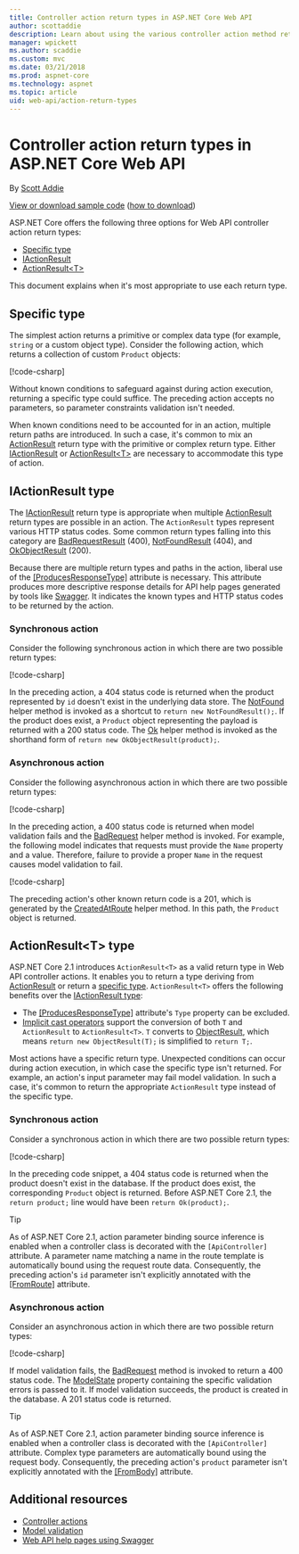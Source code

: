 ```yaml
---
title: Controller action return types in ASP.NET Core Web API
author: scottaddie
description: Learn about using the various controller action method return types in an ASP.NET Core Web API.
manager: wpickett
ms.author: scaddie
ms.custom: mvc
ms.date: 03/21/2018
ms.prod: aspnet-core
ms.technology: aspnet
ms.topic: article
uid: web-api/action-return-types
---
```

# Controller action return types in ASP.NET Core Web API

By [Scott Addie](https://github.com/scottaddie)

[View or download sample code](https://github.com/aspnet/Docs/tree/master/aspnetcore/web-api/action-return-types/samples) ([how to download](xref:tutorials/index#how-to-download-a-sample))

ASP.NET Core offers the following three options for Web API controller action return types:

* [Specific type](#specific-type)
* [IActionResult](#iactionresult-type)
* [ActionResult\<T>](#actionresultt-type)

This document explains when it's most appropriate to use each return type.

## Specific type

The simplest action returns a primitive or complex data type (for example, `string` or a custom object type). Consider the following action, which returns a collection of custom `Product` objects:

[!code-csharp[](../web-api/action-return-types/samples/WebApiSample.Api.21/Controllers/ProductsController.cs?name=snippet_Get)]

Without known conditions to safeguard against during action execution, returning a specific type could suffice. The preceding action accepts no parameters, so parameter constraints validation isn't needed.

When known conditions need to be accounted for in an action, multiple return paths are introduced. In such a case, it's common to mix an [ActionResult](/dotnet/api/microsoft.aspnetcore.mvc.actionresult) return type with the primitive or complex return type. Either [IActionResult](#iactionresult-type) or [ActionResult\<T>](#actionresultt-type) are necessary to accommodate this type of action.

## IActionResult type

The [IActionResult](/dotnet/api/microsoft.aspnetcore.mvc.iactionresult) return type is appropriate when multiple [ActionResult](/dotnet/api/microsoft.aspnetcore.mvc.actionresult) return types are possible in an action. The `ActionResult` types represent various HTTP status codes. Some common return types falling into this category are [BadRequestResult](/dotnet/api/microsoft.aspnetcore.mvc.badrequestresult) (400), [NotFoundResult](/dotnet/api/microsoft.aspnetcore.mvc.notfoundresult) (404), and [OkObjectResult](/dotnet/api/microsoft.aspnetcore.mvc.okobjectresult) (200).

Because there are multiple return types and paths in the action, liberal use of the [[ProducesResponseType]](/dotnet/api/microsoft.aspnetcore.mvc.producesresponsetypeattribute.-ctor) attribute is necessary. This attribute produces more descriptive response details for API help pages generated by tools like [Swagger](/aspnet/core/tutorials/web-api-help-pages-using-swagger). It indicates the known types and HTTP status codes to be returned by the action.

### Synchronous action

Consider the following synchronous action in which there are two possible return types:

[!code-csharp[](../web-api/action-return-types/samples/WebApiSample.Api.Pre21/Controllers/ProductsController.cs?name=snippet_GetById&highlight=8,11)]

In the preceding action, a 404 status code is returned when the product represented by `id` doesn't exist in the underlying data store. The [NotFound](/dotnet/api/system.web.http.apicontroller.notfound) helper method is invoked as a shortcut to `return new NotFoundResult();`. If the product does exist, a `Product` object representing the payload is returned with a 200 status code. The [Ok](/dotnet/api/system.web.http.apicontroller.ok) helper method is invoked as the shorthand form of `return new OkObjectResult(product);`.

### Asynchronous action

Consider the following asynchronous action in which there are two possible return types:

[!code-csharp[](../web-api/action-return-types/samples/WebApiSample.Api.Pre21/Controllers/ProductsController.cs?name=snippet_CreateAsync&highlight=8,13)]

In the preceding action, a 400 status code is returned when model validation fails and the [BadRequest](/dotnet/api/system.web.http.apicontroller.badrequest) helper method is invoked. For example, the following model indicates that requests must provide the `Name` property and a value. Therefore, failure to provide a proper `Name` in the request causes model validation to fail.

[!code-csharp[](../web-api/action-return-types/samples/WebApiSample.DataAccess/Models/Product.cs?name=snippet_ProductClass&highlight=5-6)]

The preceding action's other known return code is a 201, which is generated by the [CreatedAtRoute](/dotnet/api/system.web.http.apicontroller.createdatroute) helper method. In this path, the `Product` object is returned.

## ActionResult\<T> type

ASP.NET Core 2.1 introduces `ActionResult<T>` as a valid return type in Web API controller actions. It enables you to return a type deriving from [ActionResult](/dotnet/api/microsoft.aspnetcore.mvc.actionresult) or return a [specific type](#specific-type). `ActionResult<T>` offers the following benefits over the [IActionResult type](#iactionresult-type):

* The [[ProducesResponseType]](/dotnet/api/microsoft.aspnetcore.mvc.producesresponsetypeattribute) attribute's `Type` property can be excluded.
* [Implicit cast operators](/dotnet/csharp/language-reference/keywords/implicit) support the conversion of both `T` and `ActionResult` to `ActionResult<T>`. `T` converts to [ObjectResult](/dotnet/api/microsoft.aspnetcore.mvc.objectresult), which means `return new ObjectResult(T);` is simplified to `return T;`.

Most actions have a specific return type. Unexpected conditions can occur during action execution, in which case the specific type isn't returned. For example, an action's input parameter may fail model validation. In such a case, it's common to return the appropriate `ActionResult` type instead of the specific type.

### Synchronous action

Consider a synchronous action in which there are two possible return types:

[!code-csharp[](../web-api/action-return-types/samples/WebApiSample.Api.21/Controllers/ProductsController.cs?name=snippet_GetById&highlight=8,11)]

In the preceding code snippet, a 404 status code is returned when the product doesn't exist in the database. If the product does exist, the corresponding `Product` object is returned. Before ASP.NET Core 2.1, the `return product;` line would have been `return Ok(product);`.

> [!TIP]
> As of ASP.NET Core 2.1, action parameter binding source inference is enabled when a controller class is decorated with the `[ApiController]` attribute. A parameter name matching a name in the route template is automatically bound using the request route data. Consequently, the preceding action's `id` parameter isn't explicitly annotated with the [[FromRoute]](/dotnet/api/microsoft.aspnetcore.mvc.fromrouteattribute) attribute.

### Asynchronous action

Consider an asynchronous action in which there are two possible return types:

[!code-csharp[](../web-api/action-return-types/samples/WebApiSample.Api.21/Controllers/ProductsController.cs?name=snippet_CreateAsync&highlight=8,13)]

If model validation fails, the [BadRequest](/dotnet/api/microsoft.aspnetcore.mvc.controllerbase.badrequest#Microsoft_AspNetCore_Mvc_ControllerBase_BadRequest_Microsoft_AspNetCore_Mvc_ModelBinding_ModelStateDictionary_) method is invoked to return a 400 status code. The [ModelState](/dotnet/api/microsoft.aspnetcore.mvc.controllerbase.modelstate) property containing the specific validation errors is passed to it. If model validation succeeds, the product is created in the database. A 201 status code is returned.

> [!TIP]
> As of ASP.NET Core 2.1, action parameter binding source inference is enabled when a controller class is decorated with the `[ApiController]` attribute. Complex type parameters are automatically bound using the request body. Consequently, the preceding action's `product` parameter isn't explicitly annotated with the [[FromBody]](/dotnet/api/microsoft.aspnetcore.mvc.frombodyattribute) attribute.

## Additional resources

* [Controller actions](xref:mvc/controllers/actions)
* [Model validation](xref:mvc/models/validation)
* [Web API help pages using Swagger](xref:tutorials/web-api-help-pages-using-swagger)
